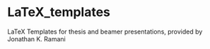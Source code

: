 # LaTeX_templates
LaTeX Templates for thesis and beamer presentations, provided by Jonathan K. Ramani
